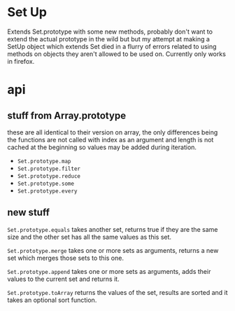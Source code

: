 Set Up
====

Extends Set.prototype with some new methods, probably don't want to extend the actual prototype in the wild but but my attempt at making a SetUp object which extends Set died in a flurry of errors related to using methods on objects they aren't allowed to be used on. Currently only works in firefox.

api
====

stuff from Array.prototype
------

these are all identical to their version on array, the only differences being the functions are not called with index as an argument and length is not cached at the beginning so values may be added during iteration.

- `Set.prototype.map`
- `Set.prototype.filter`
- `Set.prototype.reduce`
- `Set.prototype.some`
- `Set.prototype.every`

new stuff
-------

`Set.prototype.equals` takes another set, returns true if they are the same size and the other set has all the same values as this set.

`Set.prototype.merge` takes one or more sets as arguments, returns a new set which merges those sets to this one.

`Set.prototype.append` takes one or more sets as arguments, adds their values to the current set and returns it.

`Set.prototype.toArray` returns the values of the set, results are sorted and it takes an optional sort function.